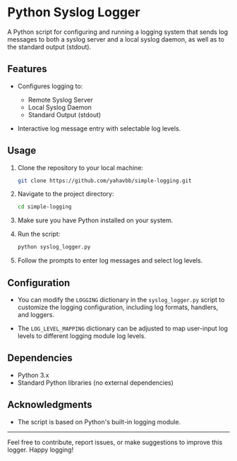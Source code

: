 # Python Syslog Logger

A Python script for configuring and running a logging system that sends log messages to both a syslog server and a local syslog daemon, as well as to the standard output (stdout).

## Features

- Configures logging to:
  - Remote Syslog Server
  - Local Syslog Daemon
  - Standard Output (stdout)

- Interactive log message entry with selectable log levels.

## Usage

1. Clone the repository to your local machine:

   ```bash
   git clone https://github.com/yahavbb/simple-logging.git
   ```

2. Navigate to the project directory:

   ```bash
   cd simple-logging
   ```

3. Make sure you have Python installed on your system.

4. Run the script:

   ```bash
   python syslog_logger.py
   ```

5. Follow the prompts to enter log messages and select log levels.

## Configuration

- You can modify the `LOGGING` dictionary in the `syslog_logger.py` script to customize the logging configuration, including log formats, handlers, and loggers.

- The `LOG_LEVEL_MAPPING` dictionary can be adjusted to map user-input log levels to different logging module log levels.

## Dependencies

- Python 3.x
- Standard Python libraries (no external dependencies)
  
## Acknowledgments

- The script is based on Python's built-in logging module.

---

Feel free to contribute, report issues, or make suggestions to improve this logger. Happy logging!
```
